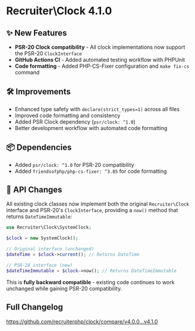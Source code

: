 # Recruiter\Clock 4.1.0

## ✨ New Features

- **PSR-20 Clock compatibility** - All clock implementations now support the PSR-20 `ClockInterface`
- **GitHub Actions CI** - Added automated testing workflow with PHPUnit
- **Code formatting** - Added PHP-CS-Fixer configuration and `make fix-cs` command

## 🛠️ Improvements

- Enhanced type safety with `declare(strict_types=1)` across all files
- Improved code formatting and consistency
- Added PSR Clock dependency (`psr/clock: ^1.0`)
- Better development workflow with automated code formatting

## 📦 Dependencies

- Added `psr/clock: ^1.0` for PSR-20 compatibility
- Added `friendsofphp/php-cs-fixer: ^3.85` for code formatting

## 🔧 API Changes

All existing clock classes now implement both the original `Recruiter\Clock` interface and PSR-20's `ClockInterface`, providing a `now()` method that returns `DateTimeImmutable`:

```php
use Recruiter\Clock\SystemClock;

$clock = new SystemClock();

// Original interface (unchanged)
$dateTime = $clock->current(); // Returns DateTime

// PSR-20 interface (new)
$dateTimeImmutable = $clock->now(); // Returns DateTimeImmutable
```

This is **fully backward compatible** - existing code continues to work unchanged while gaining PSR-20 compatibility.

## Full Changelog

https://github.com/recruiterphp/clock/compare/v4.0.0...v4.1.0
